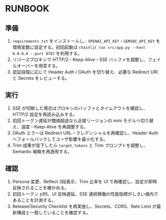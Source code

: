 # RUNBOOK

## 準備
1. `requirements.txt` をインストールし、`OPENAI_API_KEY`・`GEMINI_API_KEY` を環境変数に設定する。初回起動は `chainlit run src/app.py --host 0.0.0.0 --port 8787` を利用する。
2. リバースプロキシで HTTP/2・Keep-Alive・SSE バッファを調整し、フェイルオーバーを用意する。
3. 認証段階に応じて Header Auth / OAuth を切り替え、必要な Redirect URI と Secrets をレビューする。

## 実行
1. SSE が切断した場合はプロキシのバッファとタイムアウトを確認し、HTTP/2 設定を再読み込みする。
2. 初回トークン遅延が閾値超過なら近接リージョンの mini モデルへ切り替え、温度・Keep-Alive を再調整する。
3. OAuth エラーは Redirect URL・クレデンシャルを再確認し、Header Auth へフォールバックしてユーザ影響を最小化する。
4. Trim 成果が低下したら `target_tokens` と Trim プロンプトを調整し、Semantic 戦略を再適用する。

## 確認
1. Persona 変更、Reflect 3段表示、Trim 比率を UI で再確認し、設定が即時反映されることを確かめる。
2. 初回トークン p95、UI 反映遅延、SSE 連続稼働の性能指標がしきい値内であることを計測する。
3. Release/Security Checklist を再実施し、Secrets、CORS、Rate Limit が最新構成と一致していることを確認する。
